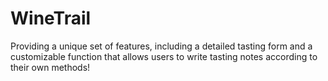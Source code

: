 # WineTrail
Providing a unique set of features, including a detailed tasting form and a customizable function that allows users to write tasting notes according to their own methods!
